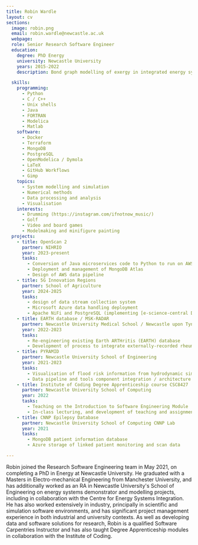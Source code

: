 ```yaml
---
title: Robin Wardle
layout: cv
sections:
  image: robin.png
  email: robin.wardle@newcastle.ac.uk
  webpage:
  role: Senior Research Software Engineer
  education:
    degree: PhD Energy
    university: Newcastle University
    years: 2015-2022
    description: Bond graph modelling of exergy in integrated energy systems

  skills:
    programming:
      - Python
      - C / C++
      - Unix shells
      - Java
      - FORTRAN
      - Modelica
      - Matlab
    software:
      - Docker
      - Terraform
      - MongoDB
      - PostgreSQL
      - OpenModelica / Dymola
      - LaTeX
      - GitHub Workflows
      - Gimp
    topics:
      - System modelling and simulation
      - Numerical methods
      - Data processing and analysis
      - Visualisation
    interests:
      - Drumming (https://instagram.com/ifnotnow_music/)
      - Golf
      - Video and board games
      - Modelmaking and minifigure painting
  projects:
    - title: OpenScan 2
      partner: NIHRIO
      year: 2023-present
      tasks:
        - Conversion of Java microservices code to Python to run on AWS Lambda
        - Deployment and management of MongoDB Atlas
        - Design of AWS data pipeline
    - title: 5G Innovation Regions
      partner: School of Agriculture
      year: 2024-2025
      tasks:
        - design of data stream collection system
        - Microsoft Azure data handling deployment
        - Apache NiFi and PostgreSQL (implementing [e-science-central Data Warehouse](https://github.com/e-science-central/data-warehouse-client))
    - title: EARTH database / MSK-RADAR
      partner: Newcastle University Medical School / Newcastle upon Tyne Hospitals NHS Foundation Trust
      year: 2022-2023
      tasks:
        - Re-engineering existing Earth ARTHritis (EARTH) database
        - Development of process to integrate externally-recorded rheumatology patient health scores into the Trust's patient record
    - title: PYRAMID
      partner: Newcastle University School of Engineering
      year: 2021-2023
      tasks:
        - Visualisation of flood risk information from hydrodynamic simulation
        - Data pipeline and tools component integration / architecture
    - title: Institute of Coding Degree Apprenticeship course CSC8427
      partner: Newcastle University School of Computing
      year: 2022
      tasks:
        - Teaching on the Introduction to Software Engineering Module
        - In-class lecturing, and development of teaching and assignment materials
    - title: CNNP Epilepsy Database
      partner: Newcastle University School of Computing CNNP Lab
      year: 2021
      tasks:
        - MongoDB patient information database
        - Azure storage of linked patient monitoring and scan data

---
```

Robin joined the Research Software Engineering team in May 2021, on completing a PhD in Energy at Newcastle University. He graduated with a Masters in Electro-mechanical Engineering from Manchester University, and has additionally worked as an RA in Newcastle University's School of Engineering on energy systems demonstrator and modelling projects, including in collaboration with the Centre for Energy Systems Integration. He has also worked extensively in industry, principally in scientific and simulation software environments, and has significant project management experience in both industrial and university contexts. As well as developing data and software solutions for research, Robin is a qualified Software Carpentries Instructor and has also taught Degree Apprenticeship modules in collaboration with the Institute of Coding.

